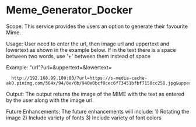 # Meme_Generator_Docker
Scope: This service provides the users an option to generate their favourite Mime.

Usage: User need to enter the url, then image url and uppertext and lowertext as shown in the example below. If in the text there is a space between two words, use '+' between them instead of space

Example: "url"?url=&uppertext=&lowertext=

      http://192.168.99.100:80/?url=https://s-media-cache-ak0.pinimg.com/564x/94/0e/0b/940e0bcf0cec6f73451bfbf7150cc250.jpg&uppertext=Hi&lowertext=Hello
Output: The output returns the image of the MIME with the text as entered by the user along with the image url.

Future Enhancements: The future enhancements will include: 1) Rotating the image 2) Include variety of fonts 3) Include variety of font colors
